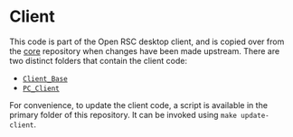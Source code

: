 # Client

This code is part of the Open RSC desktop client, and is copied over from
the [core][0] repository when changes have been made upstream. There are two
distinct folders that contain the client code:

* [`Client_Base`][1]
* [`PC_Client`][2]

For convenience, to update the client code, a script is available in the
primary folder of this repository. It can be invoked using
`make update-client`.

[0]: https://gitlab.com/open-runescape-classic/core
[1]: https://gitlab.com/open-runescape-classic/core/-/tree/develop/Client_Base
[2]: https://gitlab.com/open-runescape-classic/core/-/tree/develop/PC_Client
